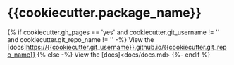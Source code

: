 # {{cookiecutter.package_name}}

{% if cookiecutter.gh_pages == 'yes' and cookiecutter.git_username != '' and cookiecutter.git_repo_name != '' -%}
View the [docs]<https://{{cookiecutter.git_username}}.github.io/{{cookiecutter.git_repo_name}}>
{% else -%}
View the [docs]<docs/docs.md>
{%- endif %}
